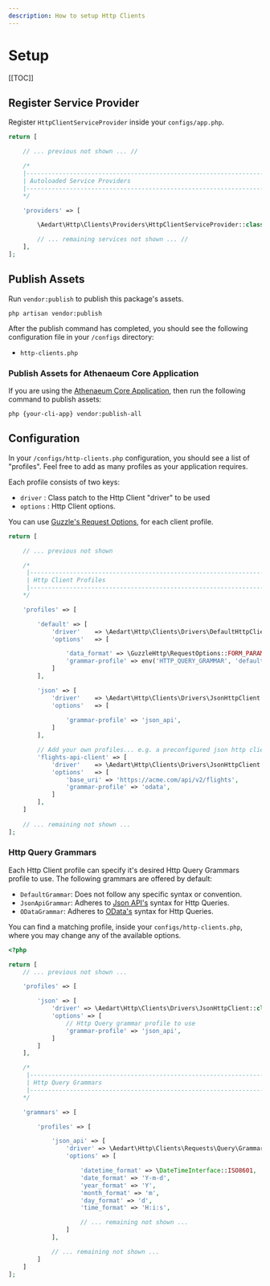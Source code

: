 ```yaml
---
description: How to setup Http Clients
---
```


# Setup

[[TOC]]

## Register Service Provider

Register `HttpClientServiceProvider` inside your `configs/app.php`. 

```php
return [

    // ... previous not shown ... //

    /*
    |--------------------------------------------------------------------------
    | Autoloaded Service Providers
    |--------------------------------------------------------------------------
    */

    'providers' => [

        \Aedart\Http\Clients\Providers\HttpClientServiceProvider::class

        // ... remaining services not shown ... //
    ],
];
```

## Publish Assets

Run `vendor:publish` to publish this package's assets.

```shell
php artisan vendor:publish
```

After the publish command has completed, you should see the following configuration file in your `/configs` directory:

- `http-clients.php`

### Publish Assets for Athenaeum Core Application

If you are using the [Athenaeum Core Application](../../core), then run the following command to publish assets:

```shell
php {your-cli-app} vendor:publish-all
```

## Configuration

In your `/configs/http-clients.php` configuration, you should see a list of "profiles".
Feel free to add as many profiles as your application requires.

Each profile consists of two keys:

* `driver` : Class patch to the Http Client "driver" to be used
* `options` : Http Client options.

You can use [Guzzle's Request Options](http://docs.guzzlephp.org/en/stable/request-options.html), for each client profile.

```php
return [

    // ... previous not shown

    /*
     |--------------------------------------------------------------------------
     | Http Client Profiles
     |--------------------------------------------------------------------------
    */

    'profiles' => [

        'default' => [
            'driver'    => \Aedart\Http\Clients\Drivers\DefaultHttpClient::class,
            'options'   => [

                'data_format' => \GuzzleHttp\RequestOptions::FORM_PARAMS,                
                'grammar-profile' => env('HTTP_QUERY_GRAMMAR', 'default'),
            ]
        ],

        'json' => [
            'driver'    => \Aedart\Http\Clients\Drivers\JsonHttpClient::class,
            'options'   => [
                
                'grammar-profile' => 'json_api',
            ]
        ],

        // Add your own profiles... e.g. a preconfigured json http client
        'flights-api-client' => [
            'driver'    => \Aedart\Http\Clients\Drivers\JsonHttpClient::class,
            'options'   => [
                'base_uri' => 'https://acme.com/api/v2/flights',
                'grammar-profile' => 'odata',
            ]
        ],
    ]
    
    // ... remaining not shown ...
];
```

### Http Query Grammars

Each Http Client profile can specify it's desired Http Query Grammars profile to use.
The following grammars are offered by default:

- `DefaultGrammar`: Does not follow any specific syntax or convention.
- `JsonApiGrammar`: Adheres to [Json API's](https://jsonapi.org/format/1.1/#fetching) syntax for Http Queries.
- `ODataGrammar`: Adheres to [OData's](https://www.odata.org/getting-started/basic-tutorial/#queryData) syntax for Http Queries.

You can find a matching profile, inside your `configs/http-clients.php`, where you may change any of the available options.

```php
<?php

return [
    // ... previous not shown ...

    'profiles' => [

        'json' => [
            'driver' => \Aedart\Http\Clients\Drivers\JsonHttpClient::class,
            'options' => [
                // Http Query grammar profile to use
                'grammar-profile' => 'json_api',
            ]
        ]
    ],

    /*
     |--------------------------------------------------------------------------
     | Http Query Grammars
     |--------------------------------------------------------------------------
    */

    'grammars' => [

        'profiles' => [

            'json_api' => [
                'driver' => \Aedart\Http\Clients\Requests\Query\Grammars\JsonApiGrammar::class,
                'options' => [

                    'datetime_format' => \DateTimeInterface::ISO8601,
                    'date_format' => 'Y-m-d',
                    'year_format' => 'Y',
                    'month_format' => 'm',
                    'day_format' => 'd',
                    'time_format' => 'H:i:s',

                    // ... remaining not shown ...
                ]
            ],

            // ... remaining not shown ...
        ]
    ]
];
``` 

